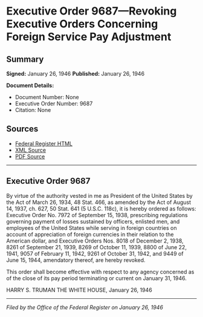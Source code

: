 # Executive Order 9687—Revoking Executive Orders Concerning Foreign Service Pay Adjustment

## Summary

**Signed:** January 26, 1946
**Published:** January 26, 1946

**Document Details:**
- Document Number: None
- Executive Order Number: 9687
- Citation: None

## Sources
- [Federal Register HTML](https://www.presidency.ucsb.edu/documents/executive-order-9687-revoking-executive-orders-concerning-foreign-service-pay-adjustment)
- [XML Source](None)
- [PDF Source](None)

---

## Executive Order 9687

By virtue of the authority vested in me as President of the United States by the Act of March 26, 1934, 48 Stat. 466, as amended by the Act of August 14, 1937, ch. 627, 50 Stat. 641 (5 U.S.C. 118c), it is hereby ordered as follows:
Executive Order No. 7972 of September 15, 1938, prescribing regulations governing payment of losses sustained by officers, enlisted men, and employees of the United States while serving in foreign countries on account of appreciation of foreign currencies in their relation to the American dollar, and Executive Orders Nos. 8018 of December 2, 1938, 8261 of September 21, 1939, 8269 of October 11, 1939, 8800 of June 22, 1941, 9057 of February 11, 1942, 9261 of October 31, 1942, and 9449 of June 15, 1944, amendatory thereof, are hereby revoked.

This order shall become effective with respect to any agency concerned as of the close of its pay period terminating or current on January 31, 1946.

HARRY S. TRUMAN
THE WHITE HOUSE,
January 26, 1946

---

*Filed by the Office of the Federal Register on January 26, 1946*
